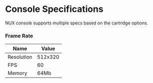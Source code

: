 # Console Specifications

NUX console supports multiple specs based on the cartridge options.

### Frame Rate

| Name       | Value      |
| ---------- | ---------- |
| Resolution | 512x320    |
| FPS        | 60         |
| Memory     | 64Mb       |

